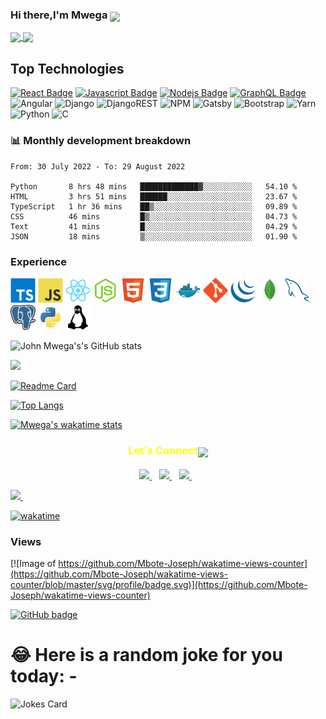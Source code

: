 <h3>Hi there,I'm Mwega <img src="https://github.com/hariketsheth/hariketsheth/blob/main/img/handshake.gif" height="32px" style="margin-bottom: -5px;"  /></h3>
 
<a href="https://github.com/anuraghazra/github-readme-stats">
  <img align="center" src="https://github-readme-stats.vercel.app/api?username=CodeDroid999&count_private=true&show_icons=true&theme=blue-green" />
</a>
<a href="https://github.com/anuraghazra/convoychat">
  <img align="center" src="https://github-readme-stats.vercel.app/api/top-langs/?username=CodeDroid999&layout=compact&langs_count=6" />
</a>

  ## Top Technologies

[![React Badge](https://img.shields.io/badge/-React-61DBFB?style=for-the-badge&labelColor=black&logo=react&logoColor=61DBFB)](#) [![Javascript Badge](https://img.shields.io/badge/-Javascript-F0DB4F?style=for-the-badge&labelColor=black&logo=javascript&logoColor=F0DB4F)](#) [![Nodejs Badge](https://img.shields.io/badge/-Nodejs-3C873A?style=for-the-badge&labelColor=black&logo=node.js&logoColor=3C873A)](#) [![GraphQL Badge](https://img.shields.io/badge/-GraphQl-e535ab?style=for-the-badge&labelColor=black&logo=node.js&logoColor=e535ab)](#) ![Angular](https://img.shields.io/badge/angular-%23DD0031.svg?style=for-the-badge&logo=angular&logoColor=white) ![Django](https://img.shields.io/badge/django-%23092E20.svg?style=for-the-badge&logo=django&logoColor=white) ![DjangoREST](https://img.shields.io/badge/DJANGO-REST-ff1709?style=for-the-badge&logo=django&logoColor=white&color=ff1709&labelColor=gray) ![NPM](https://img.shields.io/badge/NPM-%23000000.svg?style=for-the-badge&logo=npm&logoColor=white) ![Gatsby](https://img.shields.io/badge/Gatsby-%23663399.svg?style=for-the-badge&logo=gatsby&logoColor=white) ![Bootstrap](https://img.shields.io/badge/bootstrap-%23563D7C.svg?style=for-the-badge&logo=bootstrap&logoColor=white) ![Yarn](https://img.shields.io/badge/yarn-%232C8EBB.svg?style=for-the-badge&logo=yarn&logoColor=white) ![Python](https://img.shields.io/badge/python-3670A0?style=for-the-badge&logo=python&logoColor=ffdd54) ![C](https://img.shields.io/badge/c-%2300599C.svg?style=for-the-badge&logo=c&logoColor=white)

### 📊 Monthly development breakdown

<!--START_SECTION:waka-->

```text
From: 30 July 2022 - To: 29 August 2022

Python       8 hrs 48 mins   █████████████▓░░░░░░░░░░░   54.10 %
HTML         3 hrs 51 mins   ██████░░░░░░░░░░░░░░░░░░░   23.67 %
TypeScript   1 hr 36 mins    ██▒░░░░░░░░░░░░░░░░░░░░░░   09.89 %
CSS          46 mins         █▒░░░░░░░░░░░░░░░░░░░░░░░   04.73 %
Text         41 mins         █░░░░░░░░░░░░░░░░░░░░░░░░   04.29 %
JSON         18 mins         ▒░░░░░░░░░░░░░░░░░░░░░░░░   01.90 %
```

<!--END_SECTION:waka-->

### Experience

<p align="left">
  <img src="https://raw.githubusercontent.com/devicons/devicon/master/icons/typescript/typescript-original.svg" alt="TypeScript" width="40" height="40" />
  <img src="https://raw.githubusercontent.com/devicons/devicon/master/icons/javascript/javascript-original.svg" alt="JavaScript" width="40" height="40" />
  <img src="https://raw.githubusercontent.com/devicons/devicon/master/icons/react/react-original.svg" alt="React" width="40" height="40" />
  <img src="https://raw.githubusercontent.com/devicons/devicon/master/icons/nodejs/nodejs-original.svg" alt="NodeJS" width="40" height="40" />
  <img src="https://raw.githubusercontent.com/devicons/devicon/master/icons/html5/html5-original.svg" alt="HTML5" width="40" height="40" />
  <img src="https://raw.githubusercontent.com/devicons/devicon/master/icons/css3/css3-original.svg" alt="CSS" width="40" height="40" />
  <img src="https://raw.githubusercontent.com/devicons/devicon/master/icons/docker/docker-original.svg" alt="Docker" width="40" height="40" />
  <img src="https://raw.githubusercontent.com/devicons/devicon/master/icons/git/git-original.svg" alt="Git" width="40" height="40" />
  <!-- <img src="https://raw.githubusercontent.com/devicons/devicon/master/icons/heroku/heroku-original.svg" alt="Heroku" width="40" height="40" /> -->
<img src="https://raw.githubusercontent.com/devicons/devicon/master/icons/jquery/jquery-original.svg" alt="JQuery" width="40" height="40" />
  <img src="https://raw.githubusercontent.com/devicons/devicon/master/icons/mongodb/mongodb-original.svg" alt="MongoDB" width="40" height="40" />
  <img src="https://raw.githubusercontent.com/devicons/devicon/master/icons/mysql/mysql-original.svg" alt="MySQL" width="40" height="40" />
  <img src="https://raw.githubusercontent.com/github/explore/80688e429a7d4ef2fca1e82350fe8e3517d3494d/topics/postgresql/postgresql.png"  alt="PostgreSQL" width="40" />
  <img src="https://raw.githubusercontent.com/devicons/devicon/master/icons/python/python-original.svg" alt="Python" width="40" height="40" />
  <img src="https://raw.githubusercontent.com/devicons/devicon/master/icons/linux/linux-plain.svg" alt="Linux" width="40" height="40" />
</p>



![John Mwega's's GitHub stats](https://github-readme-stats.vercel.app/api?username=CodeDroid999&count_private=true&show_icons=true&theme=dark&title_color=009933&include_all_commits=true)

<p><img width="400px" src="https://github-readme-streak-stats.herokuapp.com/?user=CodeDroid999&theme=dark" /></p>

<!--### Github extra pins-->

[![Readme Card](https://github-readme-stats.vercel.app/api/pin/?username=CodeDroid&repo=CodeDroid999&theme=dark&title_color=009933)](https://github.com/CodeDroid999/CodeDroid99&show_owner=true&count_private=true)

[![Top Langs](https://github-readme-stats.vercel.app/api/top-langs/?username=CodeDroid&layout=compact&theme=blue-green&title_color=009933)](https://github.com/CodeDroid999/CodeDroid999)

[![Mwega's wakatime stats](https://github-readme-stats.vercel.app/api/wakatime?username=CodeDroid999&theme=dark&title_color=009933)](https://github.com/CodeDroid999/CodeDroid999)



<h3 align="center" style="color:yellow;margin-bottom: 20px;" >Let's Connect<img src="https://github.com/hariketsheth/hariketsheth/blob/main/img/handshake.gif" height="32px" style="margin-bottom: -5px;"  > </h3>  
<p align='center'>
  <a href="https://www.linkedin.com/in/john-mwega">
    <img src="https://img.shields.io/badge/linkedin-%230077B5.svg?&style=for-the-badge&logo=linkedin&logoColor=white" />
  </a>&nbsp;&nbsp;
 <a href="https://wa.me/+254757768262">
  <img src="https://img.shields.io/badge/WhatsApp-25D366?style=for-the-badge&logo=whatsapp&logoColor=white" />
 </a>&nbsp;&nbsp;
 <a href="mailto:johmwegah@gmail.com">
  <img src="https://img.shields.io/badge/Gmail-D14836?style=for-the-badge&logo=gmail&logoColor=white" />
 </a>&nbsp;&nbsp;
</p>
  <a href="https://github.com/CodeDroid999/CodeDroid999">
    <img src="https://img.shields.io/badge/GitHub-100000?style=for-the-badge&logo=github&logoColor=white" />        
  </a>&nbsp;&nbsp;
 
</p>

 



[![wakatime](https://wakatime.com/badge/user/723199b5-a23d-4560-937a-016d503b743f.svg)](https://wakatime.com/@723199b5-a23d-4560-937a-016d503b743f)

### Views

[![Image of https://github.com/Mbote-Joseph/wakatime-views-counter](https://github.com/Mbote-Joseph/wakatime-views-counter/blob/master/svg/profile/badge.svg)](https://github.com/Mbote-Joseph/wakatime-views-counter)

<p>
  <a href="https://github.com/CodeDroid999?tab=followers">
    <img src="https://img.shields.io/github/followers/Mbote-Joseph?label=Followers&logo=GitHub&style=for-the-badge" alt="GitHub badge" />
  </a>
</p>

# 😂 Here is a random joke for you today: -

![Jokes Card](https://readme-jokes.vercel.app/api)



